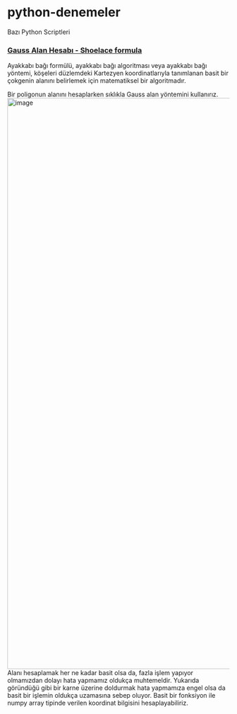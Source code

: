 # python-denemeler
Bazı Python Scriptleri

### [Gauss Alan Hesabı - Shoelace formula](https://github.com/vyscnktn/python-denemeler/blob/main/gauss-area-calculation.py)

Ayakkabı bağı formülü, ayakkabı bağı algoritması veya ayakkabı bağı yöntemi, köşeleri düzlemdeki Kartezyen koordinatlarıyla tanımlanan basit bir çokgenin alanını belirlemek için matematiksel bir algoritmadır.

Bir poligonun alanını hesaplarken sıklıkla Gauss alan yöntemini kullanırız. 
<img width="1291" alt="image" src="https://user-images.githubusercontent.com/49782611/174577261-3dbb9f18-1627-48f1-8461-2f9344286116.png">
Alanı hesaplamak her ne kadar basit olsa da, fazla işlem yapıyor olmamızdan dolayı hata yapmamız oldukça muhtemeldir. Yukarıda göründüğü gibi bir karne üzerine doldurmak hata yapmamıza engel olsa da basit bir işlemin oldukça uzamasına sebep oluyor. Basit bir fonksiyon ile numpy array tipinde verilen koordinat bilgisini hesaplayabiliriz.
